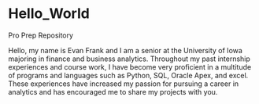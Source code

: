 # Hello_World
Pro Prep Repository

Hello, my name is Evan Frank and I am a senior at the University of Iowa majoring in finance and business analytics. Throughout my past internship experiences and course work, I have become very proficient in a multitude of programs and languages such as Python, SQL, Oracle Apex, and excel. These experiences have increased my passion for pursuing a career in analytics and has encouraged me to share my projects with you.
